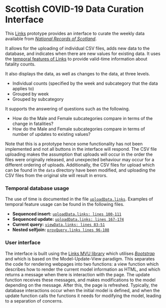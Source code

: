 # Scottish COVID-19 Data Curation Interface

This [Links](https://links-lang.org) prototype provides an interface to curate the weekly data available from 
*[National Records of Scotland](https://www.nrscotland.gov.uk/statistics-and-data/statistics/statistics-by-theme/vital-events/general-publications/weekly-and-monthly-data-on-births-and-deaths/deaths-involving-coronavirus-covid-19-in-scotland/archive)*. 

It allows for the uploading of individual CSV files, adds new data to the database, and indicates when there are new values for existing data. It uses the [temporal features of Links](https://github.com/links-lang/links/wiki/Temporal-Databases) to provide valid-time information about fatality counts. 

It also displays the data, as well as changes to the data, at three levels.
* Individual counts (specified by the week and subcategory that the data applies to)
* Grouped by week
* Grouped by subcategory

It supports the answering of questions such as the following.
* How do the Male and Female subcategories compare in terms of the change in fatalities? 
* How do the Male and Female subcategories
compare in terms of number of updates to existing values?

Note that this is a prototype hence some functionality has not
been implemented and not all buttons in the interface will respond.
The CSV file uploading makes the assumption that uploads will occur in the order
the files were originally released, and unexpected behaviour may occur for a different ordering of uploads. Additionally, the CSV files for upload which can be found in the `data` directory have been modified, and uploading the CSV files from the original site will result in errors.

### Temporal database usage

The use of time is documented in the file [`uploadData.links`](src/uploadData.links). Examples of temporal feature usage can be found in the following files.

* **Sequenced insert:** [`uploadData.links: lines 100-111`](https://github.com/XAZKQV26IL/covid-curation/blob/260f2535e8f0e1dc88c4800393584b89024cd670/src/uploadData.links#L100)
* **Sequenced update:** [`uploadData.links: lines 167-174`](https://github.com/XAZKQV26IL/covid-curation/blob/260f2535e8f0e1dc88c4800393584b89024cd670/src/uploadData.links#L167)
* **Current query:** [`viewData.links: lines 83-51`](https://github.com/XAZKQV26IL/covid-curation/blob/260f2535e8f0e1dc88c4800393584b89024cd670/src/viewData.links#L38)
* **Nested selfjoin:** [`provQuery.links lines 96-108`](https://github.com/XAZKQV26IL/covid-curation/blob/260f2535e8f0e1dc88c4800393584b89024cd670/src/provQuery.links#L96)

### User interface

The interface is built using the [Links MVU library](https://github.com/links-lang/links/wiki/Model-View-Update-(Elm-Architecture)) which utilises
*[Bootstrap](https://getbootstrap.com)* and which is based on the Model-Update-View
paradigm. This separates the code for rendering
webpages into two functions: a view function which describes how
to render the current model information as HTML, and which returns
a message when there is interaction with the page. The update
function receives these messages, and makes modifications to the
model depending on the message. After this, the page is refreshed.
Typically, the database interactions occur when the initial model
is defined, and when the update function calls the functions it
needs for modifying the model, leading to a separation of concerns.
